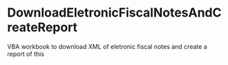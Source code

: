 # DownloadEletronicFiscalNotesAndCreateReport
VBA workbook to download XML of eletronic fiscal notes and create a report of this
